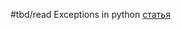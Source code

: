 #tbd/read
Exceptions in python [статья](https://docs-python.ru/tutorial/oshibki-iskljuchenija-python/gruppy-iskliuchenii-except/)
